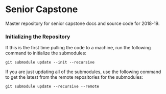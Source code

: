 # Senior Capstone
Master repository for senior capstone docs and source code for 2018-19.

### Initializing the Repository
If this is the first time pulling the code to a machine, run the following command to initialize the submodules:
```
git submodule update --init --recursive
```
If you are just updating all of the submodules, use the following command to get the latest from the remote repositories for the submodules:
```
git submodule update --recursive --remote
```
